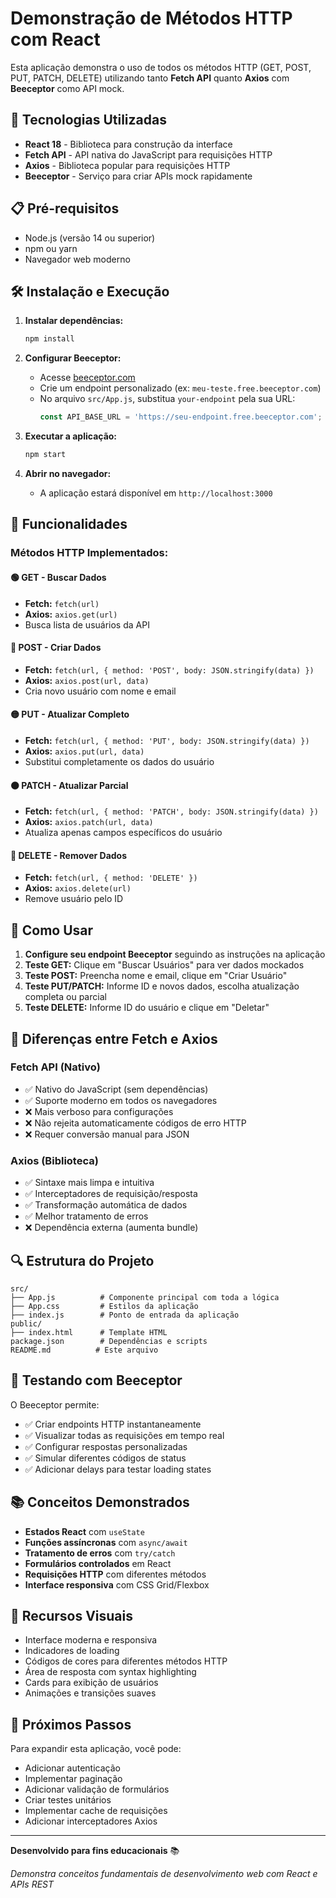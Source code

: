 # Demonstração de Métodos HTTP com React

Esta aplicação demonstra o uso de todos os métodos HTTP (GET, POST, PUT, PATCH, DELETE) utilizando tanto **Fetch API** quanto **Axios** com **Beeceptor** como API mock.

## 🚀 Tecnologias Utilizadas

- **React 18** - Biblioteca para construção da interface
- **Fetch API** - API nativa do JavaScript para requisições HTTP
- **Axios** - Biblioteca popular para requisições HTTP
- **Beeceptor** - Serviço para criar APIs mock rapidamente

## 📋 Pré-requisitos

- Node.js (versão 14 ou superior)
- npm ou yarn
- Navegador web moderno

## 🛠️ Instalação e Execução

1. **Instalar dependências:**
   ```bash
   npm install
   ```

2. **Configurar Beeceptor:**
   - Acesse [beeceptor.com](https://beeceptor.com)
   - Crie um endpoint personalizado (ex: `meu-teste.free.beeceptor.com`)
   - No arquivo `src/App.js`, substitua `your-endpoint` pela sua URL:
     ```javascript
     const API_BASE_URL = 'https://seu-endpoint.free.beeceptor.com';
     ```

3. **Executar a aplicação:**
   ```bash
   npm start
   ```

4. **Abrir no navegador:**
   - A aplicação estará disponível em `http://localhost:3000`

## 🔧 Funcionalidades

### Métodos HTTP Implementados:

#### 🟢 GET - Buscar Dados
- **Fetch:** `fetch(url)`
- **Axios:** `axios.get(url)`
- Busca lista de usuários da API

#### 🔵 POST - Criar Dados
- **Fetch:** `fetch(url, { method: 'POST', body: JSON.stringify(data) })`
- **Axios:** `axios.post(url, data)`
- Cria novo usuário com nome e email

#### 🟡 PUT - Atualizar Completo
- **Fetch:** `fetch(url, { method: 'PUT', body: JSON.stringify(data) })`
- **Axios:** `axios.put(url, data)`
- Substitui completamente os dados do usuário

#### 🟠 PATCH - Atualizar Parcial
- **Fetch:** `fetch(url, { method: 'PATCH', body: JSON.stringify(data) })`
- **Axios:** `axios.patch(url, data)`
- Atualiza apenas campos específicos do usuário

#### 🔴 DELETE - Remover Dados
- **Fetch:** `fetch(url, { method: 'DELETE' })`
- **Axios:** `axios.delete(url)`
- Remove usuário pelo ID

## 📱 Como Usar

1. **Configure seu endpoint Beeceptor** seguindo as instruções na aplicação
2. **Teste GET:** Clique em "Buscar Usuários" para ver dados mockados
3. **Teste POST:** Preencha nome e email, clique em "Criar Usuário"
4. **Teste PUT/PATCH:** Informe ID e novos dados, escolha atualização completa ou parcial
5. **Teste DELETE:** Informe ID do usuário e clique em "Deletar"

## 🎯 Diferenças entre Fetch e Axios

### Fetch API (Nativo)
- ✅ Nativo do JavaScript (sem dependências)
- ✅ Suporte moderno em todos os navegadores
- ❌ Mais verboso para configurações
- ❌ Não rejeita automaticamente códigos de erro HTTP
- ❌ Requer conversão manual para JSON

### Axios (Biblioteca)
- ✅ Sintaxe mais limpa e intuitiva
- ✅ Interceptadores de requisição/resposta
- ✅ Transformação automática de dados
- ✅ Melhor tratamento de erros
- ❌ Dependência externa (aumenta bundle)

## 🔍 Estrutura do Projeto

```
src/
├── App.js          # Componente principal com toda a lógica
├── App.css         # Estilos da aplicação
├── index.js        # Ponto de entrada da aplicação
public/
├── index.html      # Template HTML
package.json        # Dependências e scripts
README.md          # Este arquivo
```

## 🧪 Testando com Beeceptor

O Beeceptor permite:
- ✅ Criar endpoints HTTP instantaneamente
- ✅ Visualizar todas as requisições em tempo real
- ✅ Configurar respostas personalizadas
- ✅ Simular diferentes códigos de status
- ✅ Adicionar delays para testar loading states

## 📚 Conceitos Demonstrados

- **Estados React** com `useState`
- **Funções assíncronas** com `async/await`
- **Tratamento de erros** com `try/catch`
- **Formulários controlados** em React
- **Requisições HTTP** com diferentes métodos
- **Interface responsiva** com CSS Grid/Flexbox

## 🎨 Recursos Visuais

- Interface moderna e responsiva
- Indicadores de loading
- Códigos de cores para diferentes métodos HTTP
- Área de resposta com syntax highlighting
- Cards para exibição de usuários
- Animações e transições suaves

## 🚀 Próximos Passos

Para expandir esta aplicação, você pode:
- Adicionar autenticação
- Implementar paginação
- Adicionar validação de formulários
- Criar testes unitários
- Implementar cache de requisições
- Adicionar interceptadores Axios

---

**Desenvolvido para fins educacionais** 📚

*Demonstra conceitos fundamentais de desenvolvimento web com React e APIs REST*
